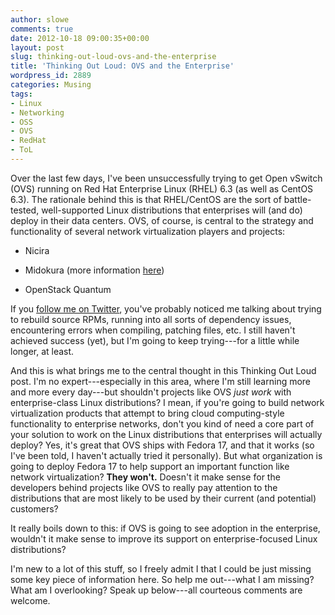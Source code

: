 ```yaml
---
author: slowe
comments: true
date: 2012-10-18 09:00:35+00:00
layout: post
slug: thinking-out-loud-ovs-and-the-enterprise
title: 'Thinking Out Loud: OVS and the Enterprise'
wordpress_id: 2889
categories: Musing
tags:
- Linux
- Networking
- OSS
- OVS
- RedHat
- ToL
---
```


Over the last few days, I've been unsuccessfully trying to get Open vSwitch (OVS) running on Red Hat Enterprise Linux (RHEL) 6.3 (as well as CentOS 6.3). The rationale behind this is that RHEL/CentOS are the sort of battle-tested, well-supported Linux distributions that enterprises will (and do) deploy in their data centers. OVS, of course, is central to the strategy and functionality of several network virtualization players and projects:

* Nicira

* Midokura (more information [here](http://searchnetworking.techtarget.com/news/2240166952/Midokura-network-virtualization-Layer-2-7-services-OpenStack))

* OpenStack Quantum

If you [follow me on Twitter](http://twitter.com/scott_lowe), you've probably noticed me talking about trying to rebuild source RPMs, running into all sorts of dependency issues, encountering errors when compiling, patching files, etc. I still haven't achieved success (yet), but I'm going to keep trying---for a little while longer, at least.

And this is what brings me to the central thought in this Thinking Out Loud post. I'm no expert---especially in this area, where I'm still learning more and more every day---but shouldn't projects like OVS _just work_ with enterprise-class Linux distributions? I mean, if you're going to build network virtualization products that attempt to bring cloud computing-style functionality to enterprise networks, don't you kind of need a core part of your solution to work on the Linux distributions that enterprises will actually deploy? Yes, it's great that OVS ships with Fedora 17, and that it works (so I've been told, I haven't actually tried it personally). But what organization is going to deploy Fedora 17 to help support an important function like network virtualization? **They won't.** Doesn't it make sense for the developers behind projects like OVS to really pay attention to the distributions that are most likely to be used by their current (and potential) customers?

It really boils down to this: if OVS is going to see adoption in the enterprise, wouldn't it make sense to improve its support on enterprise-focused Linux distributions?

I'm new to a lot of this stuff, so I freely admit I that I could be just missing some key piece of information here. So help me out---what I am missing? What am I overlooking? Speak up below---all courteous comments are welcome.
